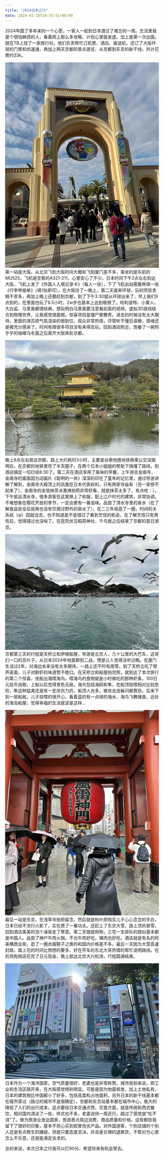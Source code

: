 ```yaml
---
title: "2024日本之行"
date: 2024-02-16T10:35:51+08:00
---
```

2024年圆了多年来的一个心愿，一家人一起到日本渡过了难忘的一周。生活里我是个很怕麻烦的人，看着网上那么多攻略、计划心里就发虚。加上是第一次出国，就在TB上找了一家旅行社，他们负责帮忙订机票、酒店、接送机，还订了大阪环球的门票和优速通，再加上两天京都的景点游览、从京都到东京的新干线，共计花费约33k。

![USJ](https://github.com/oneko010/blog/blob/main/onekosay/resources/img/huanqiu.jpg?raw=true)
第一站是大阪。从北京飞到大阪时间大概和飞到厦门差不多，乘坐的是东航的MU525，飞机是空客的A321-211，心里安心了不少。日本时间下午2点左右到达大阪，飞机上发了《外国人入境记录卡》（每人一张），下了飞机出站需要再填一张《行李申报单》（填1张即可）。在大阪住了一晚上，第二天直奔环球，玩的项目贵精不贵多，再加上晚上还要赶到京都，到了下午3:30就从环球出来了，早上我们9点到的，在里面也玩了6.5小时，2w步也基本上达到极限了。哈利波特、小黄人、大白鲨、马里奥都很经典，想玩明白马里奥要注意看前面的视频，虚拟3D游戏结合到物理世界，让我感觉很震撼。惊喜项目是僵尸歌舞秀，进去的时候没有太大期待，里面的演员把气氛渲染的很到位，观众非常热情，尽管听不懂日语梗，情绪还是被充分感染了。时间有限很多项目没有来得及玩，回到酒店附近，饱餐了一碗热乎乎的咖喱乌冬面之后离开大阪奔赴京都。

![金阁寺](https://github.com/oneko010/blog/blob/main/onekosay/resources/img/jingesi.jpg?raw=true)
晚上8点左右抵达京都，路上大约耗时3小时，主要是谷歌地图地铁换乘公交没搞明白，在京都的地铁里兜了半天圈子，在两个日本小姐姐的帮助下搞懂了路线，到酒店搞定一切已经8:30了。第二天在酒店享用了美味的早餐，上午游览金阁寺，金阁寺的画面因为动画片《聪明的一休》深深的印在了童年的记忆里，通过导游讲解了解到，金阁寺大殿顶上的凤凰在日本代表权利，只有两家寺庙有（另一家想不起来了），金阁寺的金箔抹茶冰激淋拍照非常好看，就是抹茶太多了，有点呛：）。下午抵达清水寺，很多游客在这里换上了和服，配上江户时代的建筑，非常协调，不难想象在樱花开放的季节，一定会更有一番滋味。品尝了清水寺里的泉水（在了解食品安全后就再也没有饮用过野外的泉水了）。在二三年坂逛了一圈，时间的关系祇（qí）园就没去，也不知道是不是错过了看到艺伎的机会，在了解艺伎只有男性后，觉得错过也没啥了。在逛完伏见稻荷神社、千鸟居之后结束了京都的首日游览。

![伊根](https://github.com/oneko010/blog/blob/main/onekosay/resources/img/yigenchuanwu.jpg?raw=true)
京都第三天的行程是天桥立和伊根船屋，导游是北京人，几十公里的大巴车，这哥们一口的京片子，从日本2024年地震聊到二战，愣是让人觉得没听过瘾。在厦门生活过2年，对海边本来没有太多期待，一路上还不时有雨雪，到了天桥立吃了顿荞麦面，儿子对鲜虾的味道赞不绝口。在天桥立和船屋拍完照，就到达了本次旅行的第二个惊喜，坐船出海喂海鸟。喂海鸟的食物就是小时候吃的那种虾条，100日元投币自取，上船以后觉得景色无敌，海鸟包括海鸥和隼，在船顶投喂相对比较危险，隼这种猛禽还是有一定杀伤力的，船顶人也多，被攻击连躲闪都费劲，后来下到一层船舷，儿子投喂的很开心，看着蓝的有一点绿的海水，海鸟飞舞捕食，远处的海岛船屋，觉得幸福的生活就该是这样...

![浅草寺](https://github.com/oneko010/blog/blob/main/onekosay/resources/img/qiancaosi.jpg?raw=true)
最后一站是东京，在浅草寺拍照留念，然后就是秋叶原购买儿子心心念念的手办，日本已经不流行火影了，实在费了一番功夫。还赶上了东京大雪，路上顶风冒雪，回到酒店美美的泡个澡驱走了寒意。第二天银座购物，三宅一生排队的貌似基本都是中国人。品尝了神户牛肉火锅，不光牛肉好吃，猪肉也好吃。酒店就是有名的阿美横商业街，逛了一圈衣服鞋子之类的和国内价格差不多。最后一天因为大雪高速封路，路上花的时间比预想的要多，好在开车的东北大哥热情的帮忙说明路线。在机场免税店花完了日元现金，晚上抵达北京大兴机场，行程圆满结束。

![东京](https://github.com/oneko010/blog/blob/main/onekosay/resources/img/dongjing.jpg?raw=true)
日本作为一个海洋国家，空气质量很好，老婆也是非常称赞。城市规划来说，把工业和生活区隔开来，在大阪感觉特别明显。可能是因为地震频发，加上土地私有，日本的建筑相比中国都小了好多，包括高度和占地面积。另外日本的新干线基本都在城市穿过（路过的城市不是很确定），京都和东京站基本都在城市中心，极大的降低了人们的出行成本，这点要给日本交通点赞。饮食方面，就是传统和西式餐饮，相对国内清淡了一些，样式也不多，老婆说待一周还行，超过了感觉就“吃不消”了。做为旅游业发达国家，旅游景点周边消费、商品质量和价格，这些都给我留下了很好的印象，基本不担心买到假冒伪劣产品。对外国游客，个别店铺的个别人还是有点欺生的嫌疑，但是只要态度坚决，并且是合理的退换货，不管对方心里怎么不乐意，还是能满足诉求的。

总的来说，本次日本之行我可以打90分，希望将来有机会常去。
